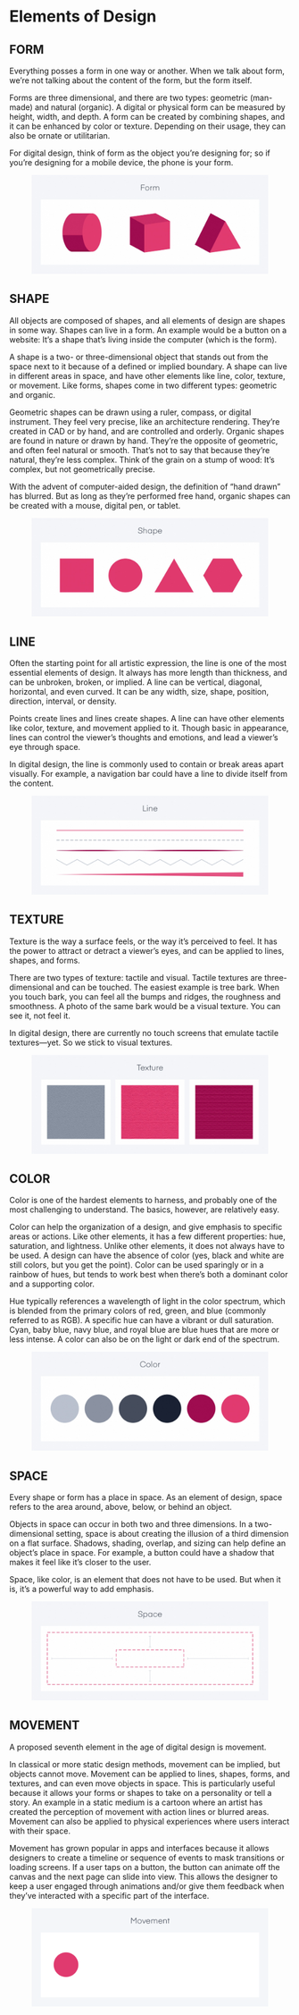 # Elements of Design

## FORM

Everything posses a form in one way or another. When we talk about form, we’re not talking about the content of the form, but the form itself.

Forms are three dimensional, and there are two types: geometric (man-made) and natural (organic). A digital or physical form can be measured by height, width, and depth. A form can be created by combining shapes, and it can be enhanced by color or texture. Depending on their usage, they can also be ornate or utilitarian.

For digital design, think of form as the object you’re designing for; so if you’re designing for a mobile device, the phone is your form.

<figure><img src="../../.gitbook/assets/84aea88b00da4dc8bcbd2784fb4613aea82fe146-1439x600.jpg" alt=""><figcaption></figcaption></figure>

## SHAPE

All objects are composed of shapes, and all elements of design are shapes in some way. Shapes can live in a form. An example would be a button on a website: It’s a shape that’s living inside the computer (which is the form).

A shape is a two- or three-dimensional object that stands out from the space next to it because of a defined or implied boundary. A shape can live in different areas in space, and have other elements like line, color, texture, or movement. Like forms, shapes come in two different types: geometric and organic.

Geometric shapes can be drawn using a ruler, compass, or digital instrument. They feel very precise, like an architecture rendering. They’re created in CAD or by hand, and are controlled and orderly. Organic shapes are found in nature or drawn by hand. They’re the opposite of geometric, and often feel natural or smooth. That’s not to say that because they’re natural, they’re less complex. Think of the grain on a stump of wood: It’s complex, but not geometrically precise.

With the advent of computer-aided design, the definition of “hand drawn” has blurred. But as long as they’re performed free hand, organic shapes can be created with a mouse, digital pen, or tablet.

<figure><img src="../../.gitbook/assets/4db3825d806e9f7d719ebf8604d97865c8520b54-1439x600.jpg" alt=""><figcaption></figcaption></figure>

## LINE

Often the starting point for all artistic expression, the line is one of the most essential elements of design. It always has more length than thickness, and can be unbroken, broken, or implied. A line can be vertical, diagonal, horizontal, and even curved. It can be any width, size, shape, position, direction, interval, or density.

Points create lines and lines create shapes. A line can have other elements like color, texture, and movement applied to it. Though basic in appearance, lines can control the viewer’s thoughts and emotions, and lead a viewer’s eye through space.

In digital design, the line is commonly used to contain or break areas apart visually. For example, a navigation bar could have a line to divide itself from the content.

<figure><img src="../../.gitbook/assets/b39a02db171cc6e204aa1f7836bae47c2303f713-1439x600.jpg" alt=""><figcaption></figcaption></figure>

## TEXTURE

Texture is the way a surface feels, or the way it’s perceived to feel. It has the power to attract or detract a viewer’s eyes, and can be applied to lines, shapes, and forms.

There are two types of texture: tactile and visual. Tactile textures are three-dimensional and can be touched. The easiest example is tree bark. When you touch bark, you can feel all the bumps and ridges, the roughness and smoothness. A photo of the same bark would be a visual texture. You can see it, not feel it.

In digital design, there are currently no touch screens that emulate tactile textures—yet. So we stick to visual textures.

<figure><img src="../../.gitbook/assets/7cef2af8e0db974b07c4d93393dd759a8a4a14f3-1439x600.jpg" alt=""><figcaption></figcaption></figure>

## COLOR

Color is one of the hardest elements to harness, and probably one of the most challenging to understand. The basics, however, are relatively easy.

Color can help the organization of a design, and give emphasis to specific areas or actions. Like other elements, it has a few different properties: hue, saturation, and lightness. Unlike other elements, it does not always have to be used. A design can have the absence of color (yes, black and white are still colors, but you get the point). Color can be used sparingly or in a rainbow of hues, but tends to work best when there’s both a dominant color and a supporting color.

Hue typically references a wavelength of light in the color spectrum, which is blended from the primary colors of red, green, and blue (commonly referred to as RGB). A specific hue can have a vibrant or dull saturation. Cyan, baby blue, navy blue, and royal blue are blue hues that are more or less intense. A color can also be on the light or dark end of the spectrum.

<figure><img src="../../.gitbook/assets/9d1e9ec72094adcd3a5c23e3a851407d3717d2aa-1439x600.jpg" alt=""><figcaption></figcaption></figure>

## SPACE

Every shape or form has a place in space. As an element of design, space refers to the area around, above, below, or behind an object.

Objects in space can occur in both two and three dimensions. In a two-dimensional setting, space is about creating the illusion of a third dimension on a flat surface. Shadows, shading, overlap, and sizing can help define an object’s place in space. For example, a button could have a shadow that makes it feel like it’s closer to the user.

Space, like color, is an element that does not have to be used. But when it is, it’s a powerful way to add emphasis.

<figure><img src="../../.gitbook/assets/90c94dc45f0a5015a9def3e7836210d1be2a0f86-1439x600.jpg" alt=""><figcaption></figcaption></figure>

## MOVEMENT

A proposed seventh element in the age of digital design is movement.

In classical or more static design methods, movement can be implied, but objects cannot move. Movement can be applied to lines, shapes, forms, and textures, and can even move objects in space. This is particularly useful because it allows your forms or shapes to take on a personality or tell a story. An example in a static medium is a cartoon where an artist has created the perception of movement with action lines or blurred areas. Movement can also be applied to physical experiences where users interact with their space.

Movement has grown popular in apps and interfaces because it allows designers to create a timeline or sequence of events to mask transitions or loading screens. If a user taps on a button, the button can animate off the canvas and the next page can slide into view. This allows the designer to keep a user engaged through animations and/or give them feedback when they’ve interacted with a specific part of the interface.

<figure><img src="../../.gitbook/assets/3106c424a3ac71b294904c3ab6e90039eaf87896-1440x600.gif" alt=""><figcaption></figcaption></figure>
